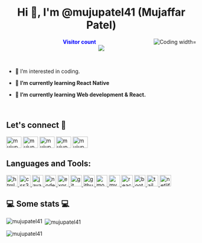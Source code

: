 <h1 align="center">Hi 👋, I'm @mujupatel41 (Mujaffar Patel)</h1>
<img align="right" alt="Coding width="400" src="https://camo.githubusercontent.com/297e1667ff8088b19512a771403d5b921535c6b1abc61d1b32889c245a0b96e6/68747470733a2f2f692e67697068792e636f6d2f6d656469612f4c3152317476493973766b495777705659722f67697068792e77656270"/>
<p align="center">
  <b style="color: blue;  ">Visitor count</b>
  <br>
  <a style="" href="https://github.com/mujupatel41">
  <img src="https://profile-counter.glitch.me/airbnb-project/count.svg" />
  </a>
</p>
<br/>

- 👀 I’m interested in coding.

- 🌱 **I’m currently learning React Native**

- 🌱 **I’m currently learning Web development & React.**
<br/>
<h2 align="left">Let's connect 💬</h2>
<p align="left">
<a href="https://twitter.com/mujupatel41" target="blank"><img align="center" src="https://raw.githubusercontent.com/rahuldkjain/github-profile-readme-generator/master/src/images/icons/Social/twitter.svg" alt="mujupatel41" height="30" width="40" /></a>
<a href="https://linkedin.com/in/mujupatel41" target="blank"><img align="center" src="https://raw.githubusercontent.com/rahuldkjain/github-profile-readme-generator/master/src/images/icons/Social/linked-in-alt.svg" alt="mujupatel41" height="30" width="40" /></a>
<a href="https://fb.com/mujupatel41" target="blank"><img align="center" src="https://raw.githubusercontent.com/rahuldkjain/github-profile-readme-generator/master/src/images/icons/Social/facebook.svg" alt="mujupatel41" height="30" width="40" /></a>
<a href="https://instagram.com/mujupatel41" target="blank"><img align="center" src="https://raw.githubusercontent.com/rahuldkjain/github-profile-readme-generator/master/src/images/icons/Social/instagram.svg" alt="mujupatel41" height="30" width="40" /></a>
<a href="https://www.youtube.com/channel/UC058zmMpsUwvlZmOM8LI1vA" target="blank"><img align="center" src="https://raw.githubusercontent.com/rahuldkjain/github-profile-readme-generator/master/src/images/icons/Social/youtube.svg" alt="mujupatel41" height="30" width="40" /></a>
</p>

<h2 align="left">Languages and Tools:</h2>
<p align="left"> <a href="https://www.w3.org/html/" target="_blank" rel="noreferrer"> <img src="https://camo.githubusercontent.com/17196bacf60bcca3b4c79fafc838bd8458aa963163f2b78bed9871db69f28c5d/68747470733a2f2f696d672e736869656c64732e696f2f62616467652f68746d6c352532302d2532334533344632362e7376673f267374796c653d666f722d7468652d6261646765266c6f676f3d68746d6c35266c6f676f436f6c6f723d7768697465" alt="html5" width="auto" height="30"/> </a> <a href="https://www.w3schools.com/css/" target="_blank" rel="noreferrer"> <img src="https://camo.githubusercontent.com/65085efc27ad50d998fbf08c5cb167775eccac96ef4daf378c59de87578dd95a/68747470733a2f2f696d672e736869656c64732e696f2f62616467652f637373332532302d2532333135373242362e7376673f267374796c653d666f722d7468652d6261646765266c6f676f3d63737333266c6f676f436f6c6f723d7768697465" alt="css3" width="auto" height="30"/> </a> <a href="https://developer.mozilla.org/en-US/docs/Web/JavaScript" target="_blank" rel="noreferrer"> <img src="https://camo.githubusercontent.com/6761d268e8995bfb6eab6b1cdde099d2fa857542065d3ac227a16a422b69a6f6/68747470733a2f2f696d672e736869656c64732e696f2f62616467652f6a6176617363726970742532302d2532333332333333302e7376673f267374796c653d666f722d7468652d6261646765266c6f676f3d6a617661736372697074266c6f676f436f6c6f723d253233463744463145" alt="javascript" width="auto" height="30"/> </a> <a href="https://nodejs.org" target="_blank" rel="noreferrer"> <img src="https://camo.githubusercontent.com/e5e88aa1d4493cf1bb101f7ca73547b2ef1d466f929df60973213219d8664f6d/68747470733a2f2f696d672e736869656c64732e696f2f62616467652f6e6f64652e6a732532302d2532333433383533442e7376673f267374796c653d666f722d7468652d6261646765266c6f676f3d6e6f64652e6a73266c6f676f436f6c6f723d7768697465" alt="nodejs" width="auto" height="30"/> </a> <a href="https://expressjs.com" target="_blank" rel="noreferrer"> <img src="https://camo.githubusercontent.com/2761ec4faadfde10ca1492bde962d3430c32f1add52a73f390ab77f8305f4543/68747470733a2f2f696d672e736869656c64732e696f2f62616467652f657870726573732e6a732532302d6c696768742e7376673f267374796c653d666f722d7468652d6261646765266c6f676f3d65787072657373266c6f676f436f6c6f723d7768697465" alt="express" width="auto" height="30"/> </a> <a href="https://git-scm.com/" target="_blank" rel="noreferrer"> <img src="https://camo.githubusercontent.com/958c87a648b3732c84cff1c8b490908a724ac702827e5561c53fa018f1a413fc/68747470733a2f2f696d672e736869656c64732e696f2f62616467652f6769742532302d2532334630353033332e7376673f267374796c653d666f722d7468652d6261646765266c6f676f3d676974266c6f676f436f6c6f723d7768697465" alt="git" width="auto" height="30"/> </a>  <a href="https://github.com/" target="_blank" rel="noreferrer"> <img src="https://camo.githubusercontent.com/b8a03f7889d437cba3592cff6c5d875f46e8917c1f30d6d018662bc12cbb742c/68747470733a2f2f696d672e736869656c64732e696f2f62616467652f6769746875622532302d77686974652e7376673f267374796c653d666f722d7468652d6261646765266c6f676f3d676974687562266c6f676f436f6c6f723d7768697465" alt="github" width="auto" height="30"/> <a href="https://www.mongodb.com/" target="_blank" rel="noreferrer"> <img src="https://camo.githubusercontent.com/270f30b082050d3f8f725bfcd18f1372785fd04c668c51b1e66a868b9736f883/68747470733a2f2f696d672e736869656c64732e696f2f62616467652f4d6f6e676f44422d2532333465613934622e7376673f267374796c653d666f722d7468652d6261646765266c6f676f3d6d6f6e676f6462266c6f676f436f6c6f723d7768697465" alt="mongodb" width="auto" height="30"/> </a> <a href="https://www.mysql.com/" target="_blank" rel="noreferrer"> <img src="https://camo.githubusercontent.com/e7d415f897e2e6410f44693a91be1279fb4e39a39cf2ccfcce811ef9b460c8d3/68747470733a2f2f696d672e736869656c64732e696f2f62616467652f6d7973716c2532302d677265792e7376673f267374796c653d666f722d7468652d6261646765266c6f676f3d6d7973716c266c6f676f436f6c6f723d7768697465" alt="mysql" width="auto" height="30"/> </a> <a href="https://reactjs.org/" target="_blank" rel="noreferrer"> <img src="https://camo.githubusercontent.com/97458bf821a253c5b545eaaf3ed4dfd88bd058d4152f2405cc2f8d363285e1ef/68747470733a2f2f696d672e736869656c64732e696f2f62616467652f72656163742532302d2532333230323332612e7376673f267374796c653d666f722d7468652d6261646765266c6f676f3d7265616374266c6f676f436f6c6f723d253233363144414642" alt="react" width="auto" height="30"/> </a> <a href="https://getbootstrap.com" target="_blank" rel="noreferrer"> <img src="https://camo.githubusercontent.com/608ec498743423cd14f0eaea806cfd9edcea941c77038b4db5b45e9333fd2129/68747470733a2f2f696d672e736869656c64732e696f2f62616467652f626f6f7473747261702532302d2532333536334437432e7376673f267374796c653d666f722d7468652d6261646765266c6f676f3d626f6f747374726170266c6f676f436f6c6f723d7768697465" alt="bootstrap" width="auto" height="30"/> </a> <a href="https://tailwindcss.com/" target="_blank" rel="noreferrer"> <img src="https://camo.githubusercontent.com/34cbbb9f8228b9ba6cf1b885a79c32c6ae624120d5f6caff1dc5634061542468/68747470733a2f2f696d672e736869656c64732e696f2f62616467652f7461696c77696e642d2532333030414444382e7376673f267374796c653d666f722d7468652d6261646765266c6f676f3d7461696c77696e64637373266c6f676f436f6c6f723d7768697465" alt="tailwind" width="auto" height="30"/> </a> <a href="https://www.netlify.com/" target="_blank" rel="noreferrer"> <img src="https://camo.githubusercontent.com/18ddc79115416aa783c76608dfc498cdb61949cc5912c5871002c751b9532b72/68747470733a2f2f696d672e736869656c64732e696f2f62616467652f6e65746c6966792d707572706c652e7376673f7374796c653d666f722d7468652d6261646765266c6f676f3d6e65746c696679266c6f676f436f6c6f723d23303043374237" alt="netlify" width="auto" height="30"/> </a> </p>

<h2>💻 Some stats 💻</h2>

<p><img align="left" src="https://github-readme-stats.vercel.app/api/top-langs?username=mujupatel41&show_icons=true&locale=en&layout=compact" alt="mujupatel41" /></p>

<p>&nbsp;<img align="center" src="https://github-readme-stats.vercel.app/api?username=mujupatel41&show_icons=true&locale=en" alt="mujupatel41" /></p>

<p><img align="center" src="https://github-readme-streak-stats.herokuapp.com/?user=mujupatel41&" alt="mujupatel41" /></p>
